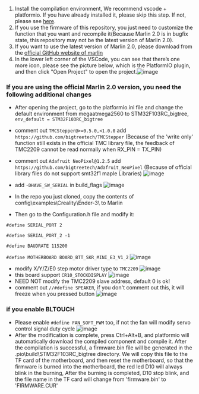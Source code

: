 1. Install the compilation environment, We recommend vscode + platformio. If you have already installed it, please skip this step.  If not, please see [here](https://github.com/bigtreetech/Document/blob/master/How%20to%20install%20VScode+Platformio.md).
2. If you use the firmware of this repository, you just need to customize the function that you want and recompile it(Because Marlin 2.0 is in bugfix state, this repository may not be the latest version of Marlin 2.0).
3. If you want to use the latest version of Marlin 2.0, please download from the [official GitHub website of marlin](https://github.com/MarlinFirmware/Marlin/tree/bugfix-2.0.x)
4. In the lower left corner of the VSCode, you can see that there’s one more icon, please see the picture below, 
which is the PlatformIO plugin, and then click "Open Project" to open the project.![image](https://user-images.githubusercontent.com/25599056/60634053-0aee5d80-9e40-11e9-9658-7cac8b6d1002.png)
### If you are using the official Marlin 2.0 version, you need the following additional changes
* After opening the project, go to the platformio.ini file and change the default environment from megaatmega2560 to STM32F103RC_bigtree, `env_default = STM32F103RC_bigtree`
* comment out `TMCStepper@>=0.5.0,<1.0.0` add `https://github.com/bigtreetech/TMCStepper` (Because of the 'write only' function still exists in the official TMC library file, the feedback of TMC2209 cannot be read normally when RX_PIN = TX_PIN)
* comment out `Adafruit NeoPixel@1.2.5` add `https://github.com/bigtreetech/Adafruit_NeoPixel` (Because of official library files do not support smt32f1 maple Libraries)
![image](https://user-images.githubusercontent.com/25599056/66630670-4a92c580-ec37-11e9-9c40-2d9f095ce4af.png)
* add `-DHAVE_SW_SERIAL` in build_flags
![image](https://user-images.githubusercontent.com/25599056/66633694-fd662200-ec3d-11e9-9569-4c27f1123dc6.png)

* In the repo you just cloned, copy the contents of config\examples\Creality\Ender-3\ to Marlin
* Then go to the Configuration.h file and modify it:

`#define SERIAL_PORT 2`

`#define SERIAL_PORT_2 -1`

`#define BAUDRATE 115200`

`#define MOTHERBOARD BOARD_BTT_SKR_MINI_E3_V1_2`
 ![image](https://user-images.githubusercontent.com/25599056/66630522-0c95a180-ec37-11e9-9560-3c2b729b3310.png)
* modify X/Y/Z/E0 step motor driver type to `TMC2209`
![image](https://user-images.githubusercontent.com/25599056/60634508-b0560100-9e41-11e9-9a3a-2fc217564a15.png)
* this board support `CR10_STOCKDISPLAY` 
![image](https://user-images.githubusercontent.com/25599056/60634579-ff9c3180-9e41-11e9-91aa-ae90dbbbdd3f.png)
* NEED NOT modify the TMC2209 slave address, default 0 is ok!
* comment out `//#define SPEAKER`, if you don't comment out this, it will freeze when you pressed button
![image](https://user-images.githubusercontent.com/25599056/61014965-6e3a3b80-a3bc-11e9-8035-6463a2757cd7.png)
### if you enable BLTOUCH
* Please enable `#define FAN_SOFT_PWM` too, if not the fan will modify servo control signal duty cycle
 ![image](https://user-images.githubusercontent.com/25599056/66694083-95b5e280-ece2-11e9-819b-e2ae3a710a83.png)
* After the modification is complete, press Ctrl+Alt+B, and platformio will automatically download the compiled component and compile it. After the compilation is successful, a firmware.bin file will be generated in the .pio\build\STM32F103RC_bigtree directory. We will copy this file to the TF card of the motherboard, and then reset the motherboard, so that the firmware is burned into the motherboard, the red led D10 will always blink in the burning, After the burning is completed, D10 stop blink, and the file name in the TF card will change from 'firmware.bin' to 'FIRMWARE.CUR'

